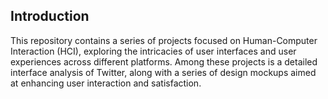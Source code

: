 ## Introduction

This repository contains a series of projects focused on Human-Computer Interaction (HCI), exploring the intricacies of user interfaces and user experiences across different platforms. Among these projects is a detailed interface analysis of Twitter, along with a series of design mockups aimed at enhancing user interaction and satisfaction.
